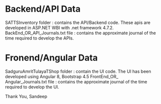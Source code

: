 # Backend/API Data
SATTSInventory folder : contains the API/Backend code. These apis are developed in ASP.NET WBI with .net framework 4.7.2.
BackEnd_OR_API_Journals.txt file : contains the approximate journal of the time required to develop the APIs.


# Fronend/Angular Data
SadguruAmritTulayaTShop folder : contain the UI code. The UI has been developed using Angular 8, Bootstrap 4.5
FrontEnd_OR_ Angular_Journals.txt file : contains the approximate journal of the time required to develop the UI.

Thank You,
Sandeep
